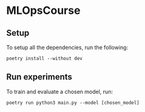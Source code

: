 # MLOpsCourse

## Setup

To setup all the dependencies, run the following:

```
poetry install --without dev
```

## Run experiments

To train and evaluate a chosen model, run:

```
poetry run python3 main.py --model [chosen_model]
```
